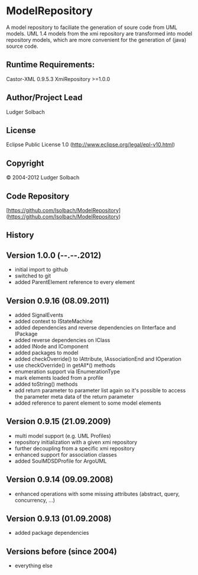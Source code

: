 ModelRepository
===============

A model repository to faciliate the generation of soure code from UML models.
UML 1.4 models from the xmi repository are transformed into model repository models,
which are more convenient for the generation of (java) source code.

Runtime Requirements:
---------------------
Castor-XML 0.9.5.3
XmiRepository >=1.0.0

Author/Project Lead
-------------------
Ludger Solbach

License
-------
Eclipse Public License 1.0 (http://www.eclipse.org/legal/epl-v10.html)

Copyright
---------
© 2004-2012 Ludger Solbach

Code Repository
---------------
[https://github.com/lsolbach/ModelRepository] (https://github.com/lsolbach/ModelRepository)

History
-------

Version 1.0.0 (--.--.2012)
--------------------------
* initial import to github
* switched to git
* added ParentElement reference to every element

Version 0.9.16 (08.09.2011)
---------------------------
* added SignalEvents
* added context to IStateMachine
* added dependencies and reverse dependencies on IInterface and IPackage
* added reverse dependencies on IClass
* added INode and IComponent
* added packages to model
* added checkOverride() to IAttribute, IAssociationEnd and IOperation
* use checkOverride() in getAll*() methods
* enumeration support via IEnumerationType
* mark elements loaded from a profile
* added toString() methods
* add return parameter to parameter list again so it's possible to
    access the parameter meta data of the return parameter
* added reference to parent element to some model elements

Version 0.9.15 (21.09.2009)
---------------------------
* multi model support (e.g. UML Profiles)
* repository initialization with a given xmi repository
* further decoupling from a specific xmi repository
* enhanced support for association classes
* added SoulMDSDProfile for ArgoUML

Version 0.9.14 (09.09.2008)
---------------------------
* enhanced operations with some missing attributes (abstract, query, concurrency, ...)

Version 0.9.13 (01.09.2008)
---------------------------
* added package dependencies

Versions before (since 2004)
----------------------------
* everything else
